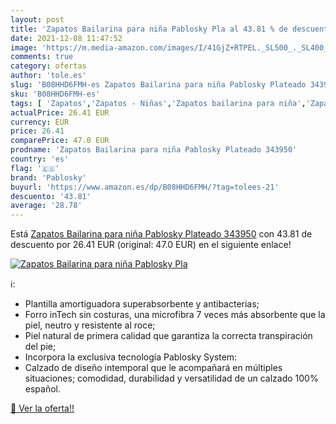 ```yaml
---
layout: post
title: 'Zapatos Bailarina para niña Pablosky Pla al 43.81 % de descuento'
date: 2021-12-08 11:47:52
image: 'https://m.media-amazon.com/images/I/41GjZ+RTPEL._SL500_._SL400_.jpg'
comments: true
category: ofertas
author: 'tole.es'
slug: 'B08HHD6FMH-es Zapatos Bailarina para niña Pablosky Plateado 343950'
sku: 'B08HHD6FMH-es'
tags: [ 'Zapatos','Zapatos - Niñas','Zapatos bailarina para niña','Zapatos y complementos','pablosky','zapatos', ]
actualPrice: 26.41 EUR
currency: EUR
price: 26.41
comparePrice: 47.0 EUR
prodname: 'Zapatos Bailarina para niña Pablosky Plateado 343950'
country: 'es'
flag: '🇪🇸'
brand: 'Pablosky'
buyurl: 'https://www.amazon.es/dp/B08HHD6FMH/?tag=tolees-21'
descuento: '43.81'
average: '28.78'
---
```


Está [Zapatos Bailarina para niña Pablosky Plateado 343950](https://www.amazon.es/dp/B08HHD6FMH/?tag=tolees-21) con 43.81 de descuento por 26.41 EUR (original: 47.0 EUR) en el siguiente enlace!

[![Zapatos Bailarina para niña Pablosky Pla](https://m.media-amazon.com/images/I/41GjZ+RTPEL._SL500_._SL400_.jpg)](https://www.amazon.es/dp/B08HHD6FMH/?tag=tolees-21)

ℹ️:

- Plantilla amortiguadora superabsorbente y antibacterias;
- Forro inTech sin costuras, una microfibra 7 veces más absorbente que la piel, neutro y resistente al roce;
- Piel natural de primera calidad que garantiza la correcta transpiración del pie;
- Incorpora la exclusiva tecnología Pablosky System:
- Calzado de diseño intemporal que le acompañará en múltiples situaciones; comodidad, durabilidad y versatilidad de un calzado 100% español.

[🛒 Ver la oferta!!](https://www.amazon.es/dp/B08HHD6FMH/?tag=tolees-21)
